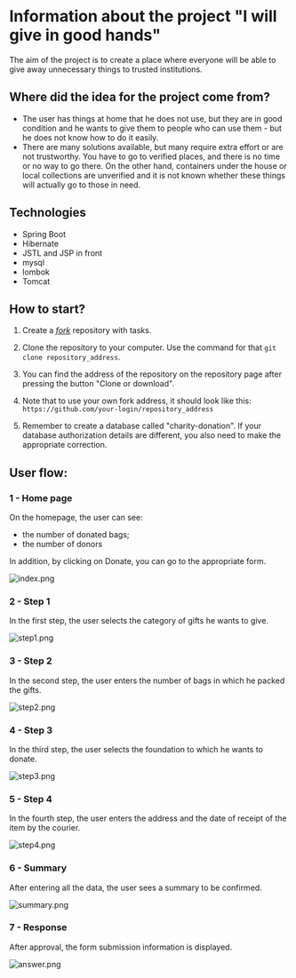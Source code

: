 

# Information about the project "I will give in good hands"

The aim of the project is to create a place where everyone will be able to give away unnecessary things to trusted institutions.

## Where did the idea for the project come from?

* The user has things at home that he does not use, but they are in good condition and he wants to give them to people who can use them - but he does not know how to do it easily.
* There are many solutions available, but many require extra effort or are not trustworthy.
  You have to go to verified places, and there is no time or no way to go there. On the other hand, containers under the house or local collections are unverified and it is not known whether these things will actually go to those in need.

## Technologies
* Spring Boot
* Hibernate
* JSTL and JSP in front
* mysql
* lombok
* Tomcat

## How to start?

1. Create a [*fork*](https://guides.github.com/activities/forking/) repository with tasks.
2. Clone the repository to your computer. Use the command for that `git clone repository_address`. 
3. You can find the address of the repository on the repository page after pressing the button "Clone or download". 
4. Note that to use your own fork address, it should look like this:
`https://github.com/your-login/repository_address`

3. Remember to create a database called "charity-donation". If your database authorization details are different,
   you also need to make the appropriate correction.

## User flow:
### 1 - Home page

On the homepage, the user can see:
- the number of donated bags;
- the number of donors

In addition, by clicking on Donate, you can go to the appropriate form.

![index.png](src/main/webapp/resources/images/index.png)

### 2 - Step 1

In the first step, the user selects the category of gifts he wants to give.

![step1.png](src/main/webapp/resources/images/step1.png)

### 3 - Step 2

In the second step, the user enters the number of bags in which he packed the gifts.

![step2.png](src/main/webapp/resources/images/step2.png)

### 4 - Step 3

In the third step, the user selects the foundation to which he wants to donate.

![step3.png](src/main/webapp/resources/images/step3.png)

### 5 - Step 4

In the fourth step, the user enters the address and the date of receipt of the item by the courier.

![step4.png](src/main/webapp/resources/images/step4.png)

### 6 - Summary

After entering all the data, the user sees a summary to be confirmed.

![summary.png](src/main/webapp/resources/images/summary.png)

### 7 - Response

After approval, the form submission information is displayed.

![answer.png](src/main/webapp/resources/images/answer.png)





